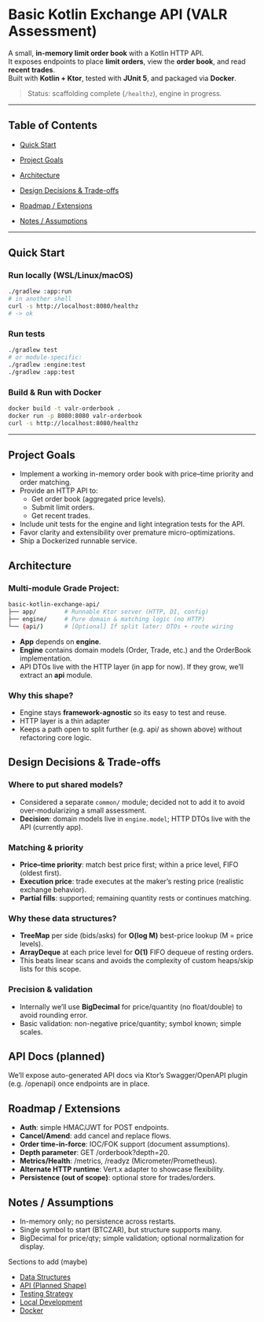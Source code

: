 # Basic Kotlin Exchange API (VALR Assessment)

A small, **in-memory limit order book** with a Kotlin HTTP API.  
It exposes endpoints to place **limit orders**, view the **order book**, and read **recent trades**.  
Built with **Kotlin + Ktor**, tested with **JUnit 5**, and packaged via **Docker**.

> Status: scaffolding complete (`/healthz`), engine in progress.

---

## Table of Contents
- [Quick Start](#quick-start)
- [Project Goals](#project-goals)
- [Architecture](#architecture)
- [Design Decisions & Trade-offs](#design-decisions--trade-offs)

- [Roadmap / Extensions](#roadmap--extensions)
- [Notes / Assumptions](#notes--assumptions)

---

## Quick Start

### Run locally (WSL/Linux/macOS)
```bash
./gradlew :app:run
# in another shell
curl -s http://localhost:8080/healthz
# -> ok
```

### Run tests
```bash
./gradlew test
# or module-specific:
./gradlew :engine:test
./gradlew :app:test
```

### Build & Run with Docker
```bash
docker build -t valr-orderbook .
docker run -p 8080:8080 valr-orderbook
curl -s http://localhost:8080/healthz
```

---

## Project Goals

- Implement a working in-memory order book with price–time priority and order matching.
- Provide an HTTP API to:
    - Get order book (aggregated price levels).
    - Submit limit orders.
    - Get recent trades.
- Include unit tests for the engine and light integration tests for the API.
- Favor clarity and extensibility over premature micro-optimizations.
- Ship a Dockerized runnable service.

## Architecture

### Multi-module Grade Project:
```bash
basic-kotlin-exchange-api/
├── app/        # Runnable Ktor server (HTTP, DI, config)
├── engine/     # Pure domain & matching logic (no HTTP)
└── (api/)      # [Optional] If split later: DTOs + route wiring
```

- **App** depends on **engine**.
- **Engine** contains domain models (Order, Trade, etc.) and the OrderBook implementation.
- API DTOs live with the HTTP layer (in app for now). If they grow, we’ll extract an **api** module.

### Why this shape?

- Engine stays **framework-agnostic** so its easy to test and reuse.
- HTTP layer is a thin adapter
- Keeps a path open to split further (e.g. api/ as shown above) without refactoring core logic.

## Design Decisions & Trade-offs

### Where to put shared models?
- Considered a separate `common/` module; decided not to add it to avoid over-modularizing a small assessment.
- **Decision**: domain models live in `engine.model`; HTTP DTOs live with the API (currently app).

### Matching & priority
- **Price–time priority**: match best price first; within a price level, FIFO (oldest first).
- **Execution price**: trade executes at the maker’s resting price (realistic exchange behavior).
- **Partial fills**: supported; remaining quantity rests or continues matching.

### Why these data structures?
- **TreeMap** per side (bids/asks) for **O(log M)** best-price lookup (M = price levels).
- **ArrayDeque** at each price level for **O(1)** FIFO dequeue of resting orders.
- This beats linear scans and avoids the complexity of custom heaps/skip lists for this scope.

### Precision & validation
- Internally we’ll use **BigDecimal** for price/quantity (no float/double) to avoid rounding error.
- Basic validation: non-negative price/quantity; symbol known; simple scales.

## API Docs (planned)

We’ll expose auto-generated API docs via Ktor’s Swagger/OpenAPI plugin (e.g. /openapi) once endpoints are in place.

## Roadmap / Extensions

- **Auth**: simple HMAC/JWT for POST endpoints.
- **Cancel/Amend**: add cancel and replace flows.
- **Order time-in-force**: IOC/FOK support (document assumptions).
- **Depth parameter**: GET /orderbook?depth=20.
- **Metrics/Health**: /metrics, /readyz (Micrometer/Prometheus).
- **Alternate HTTP runtime**: Vert.x adapter to showcase flexibility.
- **Persistence (out of scope)**: optional store for trades/orders.

## Notes / Assumptions
- In-memory only; no persistence across restarts.
- Single symbol to start (BTCZAR), but structure supports many.
- BigDecimal for price/qty; simple validation; optional normalization for display.


Sections to add (maybe)
- [Data Structures](#data-structures)
- [API (Planned Shape)](#api-planned-shape)
- [Testing Strategy](#testing-strategy)
- [Local Development](#local-development)
- [Docker](#docker)